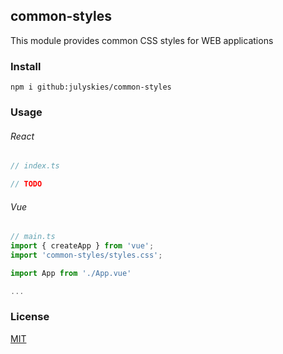 ## common-styles

This module provides common CSS styles for WEB applications

### Install

```shell script
npm i github:julyskies/common-styles
```

### Usage

###### React

```jsx
// index.ts

// TODO
```

###### Vue

```typescript
// main.ts
import { createApp } from 'vue';
import 'common-styles/styles.css';

import App from './App.vue'

...
```


### License

[MIT](./LICENSE.md)
